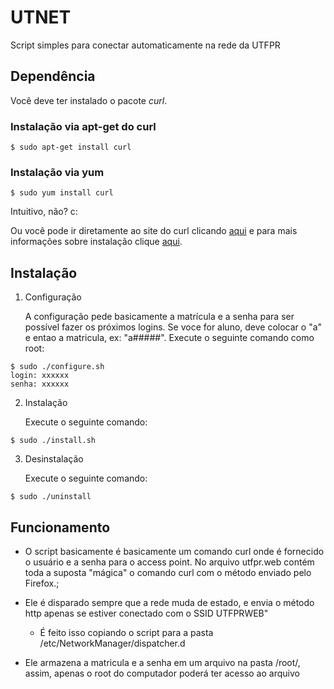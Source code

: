 # UTNET

Script simples para conectar automaticamente na rede da UTFPR

## Dependência

Você deve ter instalado o pacote *curl*.

### Instalação via apt-get do curl

```shell
$ sudo apt-get install curl
```

### Instalação via yum
   
```shell
$ sudo yum install curl 
```

Intuitivo, não? c:

Ou você pode ir diretamente ao site do curl clicando [aqui](http://curl.haxx.se) e para mais informações sobre instalação clique [aqui](http://curl.haxx.se/docs/install.html).

## Instalação

1. Configuração

	A configuração pede basicamente a matrícula e a senha para ser possível fazer os próximos logins. Se voce for aluno, deve colocar o "a" e entao a matricula, ex: "a#####". Execute o seguinte comando como root:
```shell
$ sudo ./configure.sh
login: xxxxxx
senha: xxxxxx
```

2. Instalação

	Execute o seguinte comando:

```shell
$ sudo ./install.sh
```

3. Desinstalação

	Execute o seguinte comando:

```shell
$ sudo ./uninstall

```

## Funcionamento

* O script basicamente é basicamente um comando curl onde é fornecido o usuário e a senha para o access point. No arquivo utfpr.web contém toda a suposta "mágica" o comando curl com o método enviado pelo Firefox.;

* Ele é disparado sempre que a rede muda de estado, e envia o método http apenas se estiver conectado com o SSID UTFPRWEB"

	- É feito isso copiando o script para a pasta /etc/NetworkManager/dispatcher.d

* Ele armazena a matricula e a senha em um arquivo na pasta /root/, assim, apenas o root do computador poderá ter acesso ao arquivo
